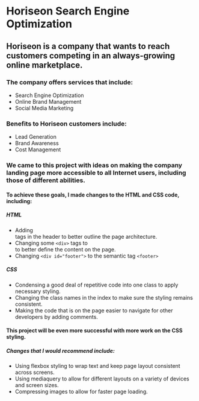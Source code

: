 # Horiseon Search Engine Optimization

## Horiseon is a company that wants to reach customers competing in an always-growing online marketplace. 

  ### The company offers services that include: 
 - Search Engine Optimization
 - Online Brand Management
 - Social Media Marketing

  ### Benefits to Horiseon customers include: 
 - Lead Generation
 - Brand Awareness
 - Cost Management


### We came to this project with ideas on making the company landing page more accessible to all Internet users, including those of different abilities.

#### To achieve these goals, I made changes to the HTML and CSS code, including:
##### HTML
 - Adding <nav> tags in the header to better outline the page architecture.
 - Changing some `<div>` tags to <section> to better define the content on the page.
 - Changing `<div id="footer">` to the semantic tag `<footer>`

##### CSS 
 - Condensing a good deal of repetitive code into one class to apply necessary styling.
 - Changing the class names in the index to make sure the styling remains consistent.
 - Making the code that is on the page easier to navigate for other developers by adding comments.
  
#### This project will be even more successful with more work on the CSS styling.
##### Changes that I would recommend include:
  - Using flexbox styling to wrap text and keep page layout consistent across screens.
  - Using mediaquery to allow for different layouts on a variety of devices and screen sizes.
  - Compressing images to allow for faster page loading.
